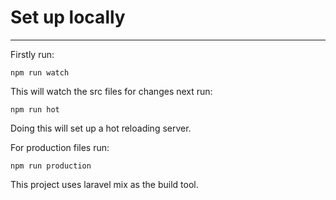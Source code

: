 # Set up locally

---

Firstly run:

```
npm run watch
```

This will watch the src files for changes next run:

```
npm run hot
```

Doing this will set up a hot reloading server.

For production files run:

```
npm run production
```

This project uses laravel mix as the build tool.
